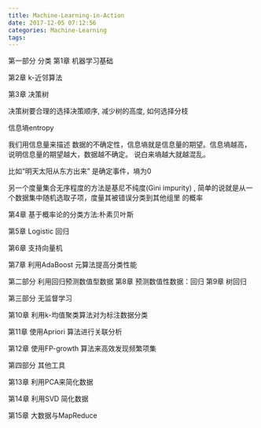 ```yaml
---
title: Machine-Learning-in-Action
date: 2017-12-05 07:12:56
categories: Machine-Learning
tags:
---
```

第一部分 分类
第1章 机器学习基础

第2章 k-近邻算法

第3章 决策树


决策树要合理的选择决策顺序, 减少树的高度, 如何选择分枝



信息墒entropy

我们用信息量来描述 数据的不确定性，信息墒就是信息量的期望。信息墒越高，说明信息量的期望越大，数据越不确定。
说白来墒越大就越混乱。

比如“明天太阳从东方出来” 是确定事件，墒为0

另一个度量集合无序程度的方法是基尼不纯度(Gini impurity) , 简单的说就是从一个数据集中随机选取子项，度量其被错误分类到其他组里 的概率

第4章 基于概率论的分类方法:朴素贝叶斯

第5章 Logistic 回归

第6章 支持向量机

第7章 利用AdaBoost 元算法提高分类性能

第二部分 利用回归预测数值型数据
第8章 预测数值性数据：回归
第9章 树回归

第三部分 无监督学习

第10章 利用k-均值聚类算法对为标注数据分类

第11章 使用Apriori 算法进行关联分析

第12章 使用FP-growth 算法来高效发现频繁项集

第四部分 其他工具

第13章 利用PCA来简化数据

第14章 利用SVD 简化数据

第15章 大数据与MapReduce



